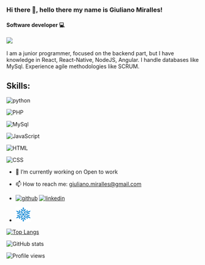 ### Hi there 👋, hello there my name is Giuliano Miralles! 
#### Software developer 💻
<img src="https://i.imgur.com/9rZZ2kD.png"/>

I am a junior programmer, focused on the backend part, but I have knowledge in React, React-Native, NodeJS, Angular. I handle databases like MySql. Experience agile methodologies like SCRUM. 

## Skills: </br> 
![python](https://img.shields.io/badge/Python_→_Flask-3776AB?style=for-the-badge&logo=Python&logoColor=white&labelColor=101010)</br> 

![PHP](https://img.shields.io/badge/PHP_→_Laravel-777BB4?style=for-the-badge&logo=PHP&logoColor=white&labelColor=101010)</br> 

![MySql](https://img.shields.io/badge/MySql-4479A1?style=for-the-badge&logo=Mysql&logoColor=white&labelColor=101010)</br>
 
![JavaScript](https://img.shields.io/badge/JavaScript_→_React_ReactNative_NodeJS_&_Angular-F7DF1E?style=for-the-badge&logo=Javascript&logoColor=white&labelColor=101010)</br> 
 
![HTML](https://img.shields.io/badge/HTML-E34F26?style=for-the-badge&logo=HTML5&logoColor=white&labelColor=101010)</br> 

![CSS](https://img.shields.io/badge/CSS-1572B6?style=for-the-badge&logo=CSS3&logoColor=white&labelColor=101010)</br>  
 



- 🔭 I’m currently working on Open to work 
- 📫 How to reach me: giuliano.miralles@gmail.com 


- [<img src='https://cdn.jsdelivr.net/npm/simple-icons@3.0.1/icons/github.svg' alt='github' height='40'>](https://github.com/giulianomiralles)  [<img src='https://cdn.jsdelivr.net/npm/simple-icons@3.0.1/icons/linkedin.svg' alt='linkedin' height='40'>](https://www.linkedin.com/in/https://www.linkedin.com/in/giuliano-miralles-889ab4171//)  

- <a href='https://archiveprogram.github.com/'><img src='https://raw.githubusercontent.com/acervenky/animated-github-badges/master/assets/acbadge.gif' width='40' height='40'></a> 

[![Top Langs](https://github-readme-stats.vercel.app/api/top-langs/?username=giulianomiralles)](https://github.com/anuraghazra/github-readme-stats)

![GitHub stats](https://github-readme-stats.vercel.app/api?username=giulianomiralles&show_icons=true&count_private=true)  

![Profile views](https://gpvc.arturio.dev/giulianomiralles)  
